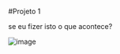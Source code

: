 #Projeto 1


se eu fizer isto o que acontece?


![image](https://github.com/user-attachments/assets/e8251d6c-7445-4063-97a2-f2c5a497afd6)
 
